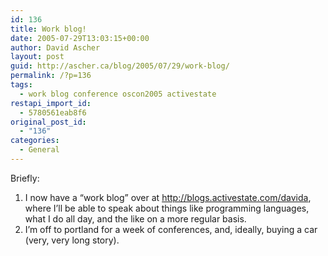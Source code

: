 ```yaml
---
id: 136
title: Work blog!
date: 2005-07-29T13:03:15+00:00
author: David Ascher
layout: post
guid: http://ascher.ca/blog/2005/07/29/work-blog/
permalink: /?p=136
tags:
  - work blog conference oscon2005 activestate
restapi_import_id:
  - 5780561eab8f6
original_post_id:
  - "136"
categories:
  - General
---
```

Briefly:

  1. I now have a &#8220;work blog&#8221; over at <http://blogs.activestate.com/davida>, where I&#8217;ll be able to speak about things like programming languages, what I do all day, and the like on a more regular basis. 
  2. I&#8217;m off to portland for a week of conferences, and, ideally, buying a car (very, very long story).